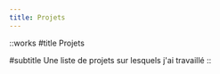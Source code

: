 ```yaml
---
title: Projets
---
```


::works
#title
Projets

#subtitle
Une liste de projets sur lesquels j'ai travaillé
::
